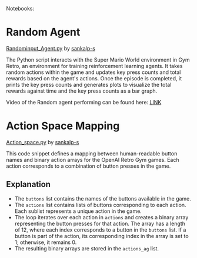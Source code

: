 Notebooks:

# Random Agent

[Randominput_Agent.py](https://github.com/BryanAnderson2019/dissertation/blob/main/Project/Random%20Agent/Randominput_Agent.py) by [sankalp-s](https://github.com/sankalp-s)

The Python script interacts with the Super Mario World environment in Gym Retro, an environment for training reinforcement learning agents. It takes random actions within the game and updates key press counts and total rewards based on the agent's actions. Once the episode is completed, it prints the key press counts and generates plots to visualize the total rewards against time and the key press counts as a bar graph.

Video of the Random agent performing can be found here: [LINK](https://www.youtube.com/watch?v=l4LiI27aR5g)




# Action Space Mapping

[Action_space.py](https://github.com/BryanAnderson2019/dissertation/blob/main/Project/Random%20Agent/Action_space.py) by [sankalp-s](https://github.com/sankalp-s)

This code snippet defines a mapping between human-readable button names and binary action arrays for the OpenAI Retro Gym games. Each action corresponds to a combination of button presses in the game.

## Explanation

- The `buttons` list contains the names of the buttons available in the game.
- The `actions` list contains lists of buttons corresponding to each action. Each sublist represents a unique action in the game.
- The loop iterates over each action in `actions` and creates a binary array representing the button presses for that action. The array has a length of 12, where each index corresponds to a button in the `buttons` list. If a button is part of the action, its corresponding index in the array is set to 1; otherwise, it remains 0.
- The resulting binary arrays are stored in the `actions_ag` list.
